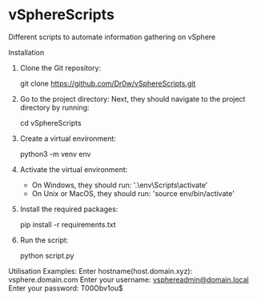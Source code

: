 # vSphereScripts
Different scripts to automate information gathering on vSphere

Installation


1. Clone the Git repository:
    
    git clone https://github.com/Dr0w/vSphereScripts.git
    

2. Go to the project directory: Next, they should navigate to the project directory by running:
    
    cd vSphereScripts
    
3. Create a virtual environment:
    
    python3 -m venv env
    

4. Activate the virtual environment:

    * On Windows, they should run: '.\env\Scripts\activate'
    * On Unix or MacOS, they should run: 'source env/bin/activate'

5. Install the required packages:
    
    pip install -r requirements.txt
    

6. Run the script:
    
    python script.py

Utilisation Examples:
Enter hostname(host.domain.xyz): vsphere.domain.com
Enter your username: vsphereadmin@domain.local
Enter your password: T00Obv1ou$